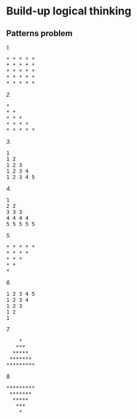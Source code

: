 # Build-up logical thinking

## Patterns problem

_1._

<pre>
* * * * *
* * * * *
* * * * *
* * * * *
* * * * *
</pre>

_2._

<pre>
* 
* * 
* * *
* * * *
* * * * *
</pre>

_3._

<pre>
1
1 2 
1 2 3
1 2 3 4
1 2 3 4 5
</pre>

_4._

<pre>
1
2 2 
3 3 3
4 4 4 4
5 5 5 5 5
</pre>

_5._

<pre>
* * * * *
* * * * 
* * * 
* * 
*
</pre>

_6._

<pre>
1 2 3 4 5 
1 2 3 4
1 2 3
1 2 
1
</pre>

_7._

<pre>
    *
   ***
  *****
 *******
*********
</pre>

_8._

<pre>
*********
 *******
  *****
   ***
    *
</pre>
